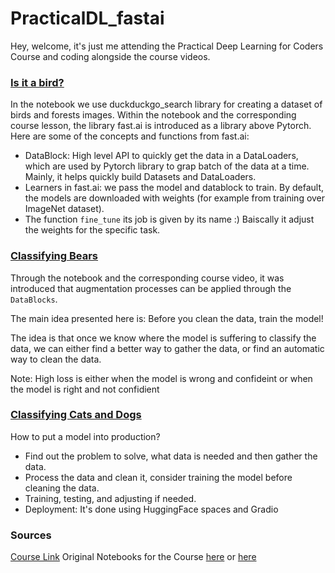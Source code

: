 # PracticalDL_fastai
Hey, welcome, it's just me attending the Practical Deep Learning for Coders Course and coding alongside the course videos. 

### [Is it a bird?](https://github.com/nemat-al/PracticalDL_fastai/blob/main/1.Is_it_a_bird.ipynb)
In the notebook we use duckduckgo_search library for creating a dataset of birds and forests images. Within the notebook and the corresponding course lesson, the library fast.ai is introduced as a library above Pytorch.
Here are some of the concepts and functions from fast.ai:
- DataBlock: High level API to quickly get the data in a DataLoaders, which are used by Pytorch library to grap batch of the data at a time. Mainly, it helps quickly build Datasets and DataLoaders. 
- Learners in fast.ai: we pass the model and datablock to train. By default, the models are downloaded with weights (for example from training over ImageNet dataset).
- The function `fine_tune` its job is given by its name :) Baiscally it  adjust the weights for the specific task.
 
### [Classifying Bears](https://github.com/nemat-al/PracticalDL_fastai/blob/main/2.1.Classifying_bears_train_then_clean.ipynb)

Through the notebook and the corresponding course video, it was introduced that augmentation processes can be applied through the `DataBlocks`.

The main idea presented here is: Before you clean the data, train the model!

The idea is that once we know where the model is suffering to classify the data, we can either find a better way to gather the data, or find an automatic way to clean the data.

Note: High loss is either when the model is wrong and confideint or when the model is right and not confidient

### [Classifying Cats and Dogs](https://github.com/nemat-al/PracticalDL_fastai/blob/main/2_2_dogs_cats_deployment.ipynb)
How to put a model into production?
- Find out the problem to solve, what data is needed and then gather the data.
- Process the data and clean it, consider training the model before cleaning the data.
- Training, testing, and adjusting if needed.
- Deployment: It's done using HuggingFace spaces and Gradio

### Sources
[Course Link](https://course.fast.ai/)
Original Notebooks for the Course [here](https://github.com/fastai/course22) or [here](https://github.com/fastai/fastbook/tree/master)

